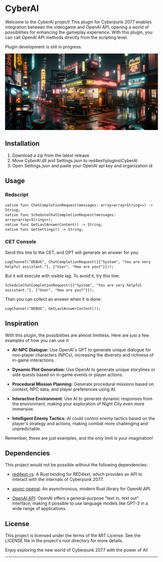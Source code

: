 # CyberAI

Welcome to the CyberAI project! This plugin for Cyberpunk 2077 enables integration between the videogame and OpenAI API, opening a world of possibilities for enhancing the gameplay experience. With this plugin, you can call OpenAI API methods directly from the scripting level.

Plugin development is still in progress.

![bg](bg.png)

## Installation

1. Download a zip from the latest release
2. Move CyberAI.dll and Settings.json to red4ext\plugins\CyberAI
3. Open Settings.json and paste your OpenAI api key and organization id

## Usage

### Redscript

```
native func ChatCompletionRequest(messages: array<array<String>>) -> String;
native func ScheduleChatCompletionRequest(messages: array<array<String>>);
native func GetLastAnswerContent() -> String;
native func GetSettings() -> String;
```

### CET Console

Send this line to the CET, and GPT will generate an answer for you:
```
LogChannel("DEBUG", ChatCompletionRequest({{"System", "You are very helpful assistant."}, {"User", "How are you?"}}));
```
But it will execute with visible lag. To avoid it, try this line:
```
ScheduleChatCompletionRequest({{"System", "You are very helpful assistant."}, {"User", "How are you?"}});
```
Then you can collect an answer when it is done:
```
LogChannel("DEBUG", GetLastAnswerContent());
```

## Inspiration

With this plugin, the possibilities are almost limitless. Here are just a few examples of how you can use it:

- **AI-NPC Dialogue:** Use OpenAI's GPT to generate unique dialogue for non-player characters (NPCs), increasing the diversity and richness of in-game interactions.

- **Dynamic Plot Generation:** Use OpenAI to generate unique storylines or side quests based on in-game events or player actions.

- **Procedural Mission Planning:** Generate procedural missions based on context, NPC data, and player preferences using AI.

- **Interactive Environment**: Use AI to generate dynamic responses from the environment, making your exploration of Night City even more immersive.

- **Intelligent Enemy Tactics:** AI could control enemy tactics based on the player's strategy and actions, making combat more challenging and unpredictable.

Remember, these are just examples, and the only limit is your imagination!

## Dependencies

This project would not be possible without the following dependencies:

- [red4ext-rs](https://github.com/jac3km4/red4ext-rs): A Rust binding for RED4ext, which provides an API to interact with the internals of Cyberpunk 2077.

- [async-openai](https://github.com/64bit/async-openai): An asynchronous, modern Rust library for OpenAI API.

- [OpenAI API](https://openai.com/blog/openai-api): OpenAI offers a general-purpose "text in, text out" interface, making it possible to use language models like GPT-3 in a wide range of applications.

## License

This project is licensed under the terms of the MIT License. See the LICENSE file in the project's root directory for more details.

Enjoy exploring the new world of Cyberpunk 2077 with the power of AI!

---

